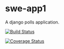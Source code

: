 # swe-app1
A django polls application.

[![Build Status](https://app.travis-ci.com/vanessasinam/swe-app1.svg?branch=main)](https://app.travis-ci.com/vanessasinam/swe-app1)

[![Coverage Status](https://coveralls.io/repos/github/vanessasinam/swe1-app/badge.svg?branch=main)](https://coveralls.io/github/vanessasinam/swe1-app?branch=main)
